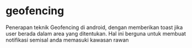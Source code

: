 # geofencing
Penerapan teknik Geofencing di android, dengan memberikan toast jika user berada dalam area yang ditentukan. Hal ini berguna untuk membuat notifikasi semisal anda memasuki kawasan rawan
